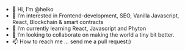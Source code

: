 - 👋 Hi, I’m @heiko
- 👀 I’m interested in Frontend-development, SEO, Vanilla Javascript, React, Blockchain & smart contracts
- 🌱 I’m currently learning React, Javascript and Phyton
- 💞️ I’m looking to collaborate on making the world a tiny bit better.
- 📫 How to reach me ... send me a pull request:)

<!---
hxko/hxko is a ✨ special ✨ repository because its `README.md` (this file) appears on your GitHub profile.
You can click the Preview link to take a look at your changes.
--->
